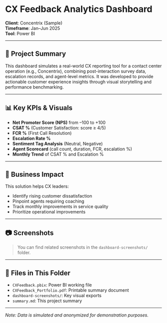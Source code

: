 
# CX Feedback Analytics Dashboard

**Client**: Concentrix (Sample)  
**Timeframe**: Jan–Jun 2025  
**Tool**: Power BI

---

## 📝 Project Summary

This dashboard simulates a real-world CX reporting tool for a contact center operation (e.g., Concentrix), combining post-interaction survey data, escalation records, and agent-level metrics. It was developed to provide actionable customer experience insights through visual storytelling and performance benchmarking.

---

## 📊 Key KPIs & Visuals

- **Net Promoter Score (NPS)** from –100 to +100
- **CSAT %** (Customer Satisfaction: score ≥ 4/5)
- **FCR %** (First Call Resolution)
- **Escalation Rate %**
- **Sentiment Tag Analysis** (Neutral, Negative)
- **Agent Scorecard** (call count, duration, FCR, escalation %)
- **Monthly Trend** of CSAT % and Escalation %

---

## 💼 Business Impact

This solution helps CX leaders:
- Identify rising customer dissatisfaction
- Pinpoint agents requiring coaching
- Track monthly improvements in service quality
- Prioritize operational improvements

---

## 📷 Screenshots

> You can find related screenshots in the `dashboard-screenshots/` folder.

---

## 📂 Files in This Folder

- `CXFeedback.pbix`: Power BI working file  
- `CXFeedback_Portfolio.pdf`: Printable summary document  
- `dashboard-screenshots/`: Key visual exports  
- `summary.md`: This project summary

---

*Note: Data is simulated and anonymized for demonstration purposes.*
